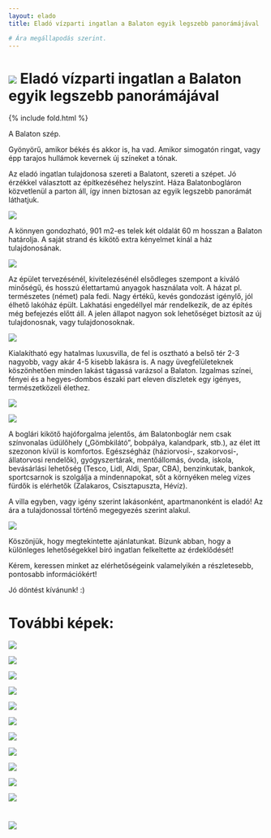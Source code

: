 ```yaml
---
layout: elado
title: Eladó vízparti ingatlan a Balaton egyik legszebb panorámájával

# Ára megállapodás szerint.
---
```


# ![](http://i.imgur.com/Hl4MK3T.jpg) Eladó vízparti ingatlan a Balaton egyik legszebb panorámájával

{% include fold.html %}

A Balaton szép. 

Gyönyörű, amikor békés és akkor is, ha vad. Amikor simogatón ringat, vagy épp tarajos hullámok kevernek új színeket a tónak. 

Az eladó ingatlan tulajdonosa szereti a Balatont, szereti a szépet. Jó érzékkel választott az építkezéséhez helyszínt. Háza Balatonbogláron közvetlenül a parton áll, így innen biztosan az egyik legszebb panorámát láthatjuk.

![](http://i.imgur.com/rEoa4aD.jpg)

A könnyen gondozható, 901 m2-es telek két oldalát 60 m hosszan a Balaton határolja. A saját strand és kikötő extra kényelmet kínál a ház tulajdonosának.

![](http://i.imgur.com/Gow5mKR.jpg)

Az épület tervezésénél, kivitelezésénél elsődleges szempont a kiváló minőségű, és hosszú élettartamú anyagok használata volt. A házat pl. természetes (német) pala fedi. Nagy értékű, kevés gondozást igénylő, jól élhető lakóház épült. Lakhatási engedéllyel már rendelkezik, de az építés még befejezés előtt áll. A jelen állapot nagyon sok lehetőséget biztosít az új tulajdonosnak, vagy tulajdonosoknak. 

![](http://i.imgur.com/QKs3xAK.jpg)

Kialakítható egy hatalmas luxusvilla, de fel is osztható a belső tér 2-3 nagyobb, vagy akár 4-5 kisebb lakásra is. A nagy üvegfelületeknek köszönhetően minden lakást tágassá varázsol a Balaton. Izgalmas színei, fényei és a hegyes-dombos északi part eleven díszletek egy igényes, természetközeli élethez.

![](http://i.imgur.com/jaSsT3Q.jpg)

![](http://i.imgur.com/DD3wutO.jpg)

A boglári kikötő hajóforgalma jelentős, ám Balatonboglár nem csak színvonalas üdülőhely („Gömbkilátó”, bobpálya, kalandpark, stb.), az élet itt szezonon kívül is komfortos.  Egészségház (háziorvosi-, szakorvosi-, állatorvosi rendelők), gyógyszertárak, mentőállomás, óvoda, iskola, bevásárlási lehetőség (Tesco, Lidl, Aldi, Spar, CBA), benzinkutak, bankok, sportcsarnok is szolgálja a mindennapokat, sőt a környéken meleg vizes fürdők is elérhetők (Zalakaros, Csisztapuszta, Hévíz).

A villa egyben, vagy igény szerint lakásonként, apartmanonként is eladó!
Az ára a tulajdonossal történő megegyezés szerint alakul.

![](http://i.imgur.com/uFBjRIT.jpg)

Köszönjük, hogy megtekintette ajánlatunkat. Bízunk abban, hogy a különleges lehetőségekkel bíró ingatlan felkeltette az érdeklődését!

Kérem, keressen minket az elérhetőségeink valamelyikén a részletesebb, pontosabb információkért!

Jó döntést kívánunk! :)

# További képek:

![](http://i.imgur.com/0AOJRwJ.jpg)

![](http://i.imgur.com/zKc9w3b.jpg)

![](http://i.imgur.com/S0bCTZx.jpg)

![](http://i.imgur.com/nxfGXko.jpg)

![](http://i.imgur.com/qC1nrUe.jpg)

![](http://i.imgur.com/s0MIw4T.jpg)

![](http://i.imgur.com/mvehbgI.jpg)

![](http://i.imgur.com/03J5Yro.jpg)

![](http://i.imgur.com/kYzbosm.jpg)

![](http://i.imgur.com/7jxhb4M.jpg)

![](http://i.imgur.com/hrwT4dU.jpg)

# ![](http://i.imgur.com/g7bA6Ja.jpg)




